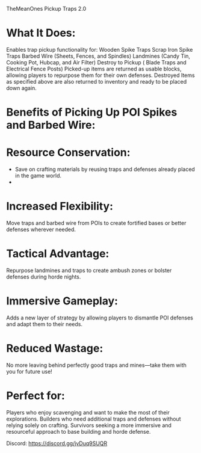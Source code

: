TheMeanOnes Pickup Traps 2.0

# What It Does:
Enables trap pickup functionality for:
Wooden Spike Traps
Scrap Iron Spike Traps
Barbed Wire (Sheets, Fences, and Spindles)
Landmines (Candy Tin, Cooking Pot, Hubcap, and Air Filter)
Destroy to Pickup ( Blade Traps and Electrical Fence Posts) 
Picked-up items are returned as usable blocks, allowing players to repurpose them for their own defenses.
Destroyed Items as specified above are also returned to inventory and ready to be placed down again.

# Benefits of Picking Up POI Spikes and Barbed Wire: 

# Resource Conservation:
- Save on crafting materials by reusing traps and defenses already placed in the game world.
- 
# Increased Flexibility:
Move traps and barbed wire from POIs to create fortified bases or better defenses wherever needed.

# Tactical Advantage:
Repurpose landmines and traps to create ambush zones or bolster defenses during horde nights.

# Immersive Gameplay:
Adds a new layer of strategy by allowing players to dismantle POI defenses and adapt them to their needs.
# Reduced Wastage:
No more leaving behind perfectly good traps and mines—take them with you for future use!

# Perfect for:
Players who enjoy scavenging and want to make the most of their explorations.
Builders who need additional traps and defenses without relying solely on crafting.
Survivors seeking a more immersive and resourceful approach to base building and horde defense.

Discord:
https://discord.gg/jvDuq9SUQR
